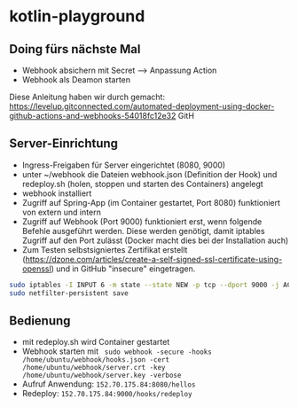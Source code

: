 # kotlin-playground

## Doing fürs nächste Mal
- Webhook absichern mit Secret --> Anpassung Action
- Webhook als Deamon starten


Diese Anleitung haben wir durch gemacht: https://levelup.gitconnected.com/automated-deployment-using-docker-github-actions-and-webhooks-54018fc12e32
GitH
## Server-Einrichtung
- Ingress-Freigaben für Server eingerichtet (8080, 9000)
- unter ~/webhook die Dateien webhook.json (Definition der Hook) und redeploy.sh (holen, stoppen und starten des Containers) angelegt
- webhook installiert
- Zugriff auf Spring-App (im Container gestartet, Port 8080) funktioniert von extern und intern
- Zugriff auf Webhook (Port 9000) funktioniert erst, wenn folgende Befehle ausgeführt werden. Diese werden genötigt, damit iptables Zugriff auf den Port zulässt (Docker macht dies bei der Installation auch)
- Zum Testen selbstsigniertes Zertifikat erstellt (https://dzone.com/articles/create-a-self-signed-ssl-certificate-using-openssl) und in GitHub "insecure" eingetragen.

``` bash
sudo iptables -I INPUT 6 -m state --state NEW -p tcp --dport 9000 -j ACCEPT
sudo netfilter-persistent save
```

## Bedienung
- mit redeploy.sh wird Container gestartet
- Webhook starten mit `` sudo webhook -secure -hooks /home/ubuntu/webhook/hooks.json -cert /home/ubuntu/webhook/server.crt -key /home/ubuntu/webhook/server.key -verbose``
- Aufruf Anwendung: ``152.70.175.84:8080/hellos``
- Redeploy: ``152.70.175.84:9000/hooks/redeploy``
